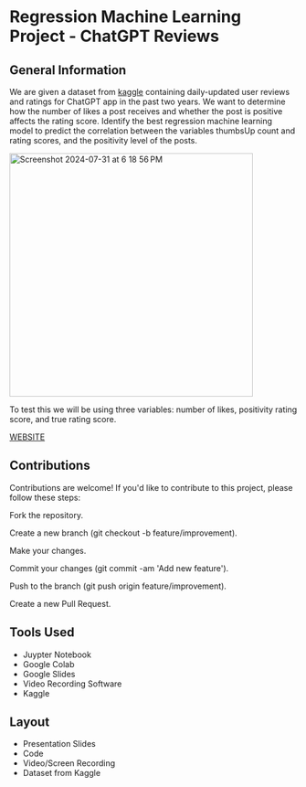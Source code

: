 # Regression Machine Learning Project - ChatGPT Reviews

## General Information
We are given a dataset from [kaggle](https://www.kaggle.com/datasets/bhavikjikadara/chatgpt-user-feedback) containing daily-updated user reviews and ratings for ChatGPT app in the past two years. 
We want to determine how the number of likes a post receives and whether the post is positive affects the rating score.
Identify the best regression machine learning model to predict the correlation between the variables thumbsUp count and rating scores, and the positivity level of the posts.

<img width="426" alt="Screenshot 2024-07-31 at 6 18 56 PM" src="https://github.com/user-attachments/assets/2665058d-19c7-4c5b-a86e-650442d4fc7f">

To test this we will be using three variables: number of likes, positivity rating score, and true rating score.

[WEBSITE](https://e55f-2600-1702-4eb3-78e0-645c-6ed7-47e6-a057.ngrok-free.app/)

## Contributions

Contributions are welcome! If you'd like to contribute to this project, please follow these steps:

Fork the repository.

Create a new branch (git checkout -b feature/improvement).

Make your changes.

Commit your changes (git commit -am 'Add new feature').

Push to the branch (git push origin feature/improvement).

Create a new Pull Request.

## Tools Used

- Juypter Notebook
- Google Colab
- Google Slides
- Video Recording Software
- Kaggle


## Layout

- Presentation Slides
- Code 
- Video/Screen Recording
- Dataset from Kaggle
